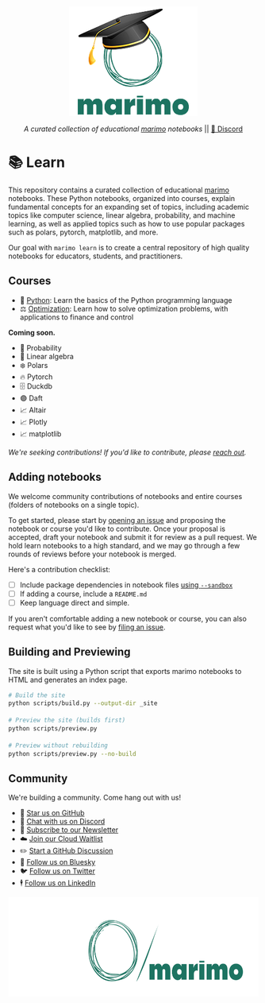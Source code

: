 <p align="center">
  <img src="/assets/marimo-learn.png">
</p>

<p align="center">
  <span><em>A curated collection of educational <a href="https://github.com/marimo-team/marimo">marimo</a> notebooks</em> || <a href="https://discord.gg/rT48v2Y9fe">💬 Discord</a></span>
</p>

# 📚 Learn

This repository contains a curated collection of educational
[marimo](https://github.com/marimo-team/marimo) notebooks. These Python notebooks,
organized into courses, explain fundamental concepts for an expanding set of
topics, including academic topics like computer science, linear algebra,
probability, and machine learning, as well as applied topics such as how to use
popular packages such as polars, pytorch, matplotlib, and more.

Our goal with `marimo learn` is to create a central repository of high quality
notebooks for educators, students, and practitioners.

## Courses

- 🐍 [Python](python/): Learn the basics of the Python programming language
- ⚖️ [Optimization](optimization/): Learn how to solve optimization problems, with applications to finance and control

**Coming soon.** 

- 🎲 Probability
- 📏 Linear algebra
- ❄️ Polars
- 🔥 Pytorch
- 🗄️ Duckdb
- 🟣 Daft
- 📈 Altair
- 📈 Plotly
- 📈 matplotlib


_We're seeking contributions! If you'd like to contribute, please [reach out](https://github.com/marimo-team/learn/issues/new?template=example_request.yaml)._

## Adding notebooks

We welcome community contributions of notebooks and entire courses (folders of
notebooks on a single topic).

To get started, please start by [opening an issue](https://github.com/marimo-team/learn/issues/new?template=example_request.yaml) and proposing the notebook
or course you'd like to contribute. Once your proposal is accepted, draft
your notebook and submit it for review as a pull request. We hold learn notebooks to a high
standard, and we may go through a few rounds of reviews before your notebook
is merged.

Here's a contribution checklist:

- [ ] Include package dependencies in notebook files [using
  `--sandbox`](https://docs.marimo.io/guides/package_reproducibility/)
- [ ] If adding a course, include a `README.md`
- [ ] Keep language direct and simple.

If you aren't comfortable adding a new notebook or course, you can also request
what you'd like to see by [filing an issue](https://github.com/marimo-team/learn/issues/new?template=example_request.yaml).

## Building and Previewing

The site is built using a Python script that exports marimo notebooks to HTML and generates an index page.

```bash
# Build the site
python scripts/build.py --output-dir _site

# Preview the site (builds first)
python scripts/preview.py

# Preview without rebuilding
python scripts/preview.py --no-build
```

## Community

We're building a community. Come hang out with us!

- 🌟 [Star us on GitHub](https://github.com/marimo-team/examples)
- 💬 [Chat with us on Discord](https://discord.gg/rT48v2Y9fe)
- 📧 [Subscribe to our Newsletter](https://marimo.io/newsletter)
- ☁️ [Join our Cloud Waitlist](https://marimo.io/cloud)
- ✏️ [Start a GitHub Discussion](https://github.com/marimo-team/marimo/discussions)
- 🦋 [Follow us on Bluesky](https://bsky.app/profile/marimo.io)
- 🐦 [Follow us on Twitter](https://twitter.com/marimo_io)
- 🕴️ [Follow us on LinkedIn](https://www.linkedin.com/company/marimo-io)


<p align="right">
  <img src="https://raw.githubusercontent.com/marimo-team/marimo/main/docs/_static/marimo-logotype-horizontal.png" height="200px">
</p>

